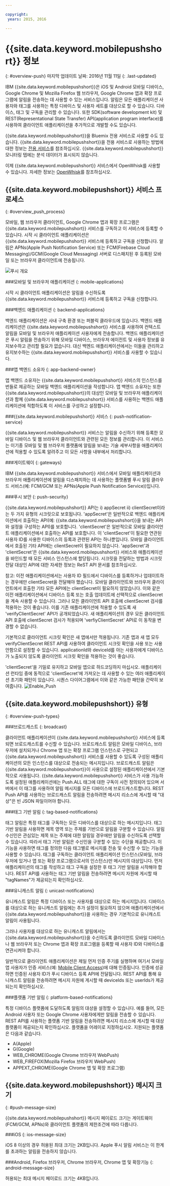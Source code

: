 ```yaml
---

copyright:
 years: 2015, 2016

---
```


# {{site.data.keyword.mobilepushshort}} 정보
{: #overview-push}
마지막 업데이트 날짜: 2016년 11월 11일
{: .last-updated}

IBM {{site.data.keyword.mobilepushshort}}은 iOS 및 Android 모바일 디바이스, Google Chrome 및 Mozilla Firefox 웹 브라우저, Google Chrome 앱과 확장 프로그램에 알림을 전송하는 데 사용할 수 있는 서비스입니다. 알림은 모든 애플리케이션 사용자와 태그를 사용하는 특정 디바이스 및 사용자 세트를 대상으로 할 수 있습니다. 디바이스, 태그 및 구독을 관리할 수 있습니다. 또한 SDK(software development kit) 및 REST(Representational State Transfer) API(application program interface)를 사용하여 클라이언트 애플리케이션을 추가적으로 개발할 수도 있습니다.  

{{site.data.keyword.mobilepushshort}}을 Bluemix 전용 서비스로 사용할 수도 있습니다. {{site.data.keyword.mobilepushshort}}을 전용 서비스로 사용하는 방법에 대한 정보는 [전용 서비스](/docs/dedicated/index.html)를 참조하십시오. {{site.data.keyword.mobilepushshort}} 모니터링 탭에는 분석 데이터가 표시되지 않습니다. 

이제 {{site.data.keyword.mobilepushshort}} 서비스에서 OpenWhisk를 사용할 수 있습니다. 자세한 정보는 [OpenWhisk](/docs/openwhisk/index.html)를 참조하십시오. 


## {{site.data.keyword.mobilepushshort}} 서비스 프로세스
{: #overview_push_process}

모바일, 웹 브라우저 클라이언트, Google Chrome 앱과 확장 프로그램은 {{site.data.keyword.mobilepushshort}} 서비스를 구독하고 이 서비스에 등록할 수 있습니다. 시작 시 클라이언트 애플리케이션은 {{site.data.keyword.mobilepushshort}} 서비스에 등록하고 구독을 신청합니다. 알림은 APNs(Apple Push Notification Service) 또는 FCM(Firebase Cloud Messaging)/GCM(Google Cloud Messaging) 서버로 디스패치된 후 등록된 모바일 또는 브라우저 클라이언트에 전송됩니다. 

![푸시 개요](images/overview.jpg)


###모바일 및 브라우저 애플리케이션
{: mobile-applications}

시작 시 클라이언트 애플리케이션은 알림을 수신하도록 {{site.data.keyword.mobilepushshort}} 서비스에 등록하고 구독을 신청합니다. 

###백엔드 애플리케이션
{: backend-applications}

백엔드 애플리케이션은 사내 구축 환경 또는 퍼블릭 클라우드에 있습니다. 백엔드 애플리케이션은 {{site.data.keyword.mobilepushshort}} 서비스를 사용하여 컨텍스트 알림을 모바일 및 브라우저 애플리케이션 사용자에게 전송합니다. 백엔드 애플리케이션은 푸시 알림을 전송하기 위해 모바일 디바이스, 브라우저 에이전트 및 사용자 정보를 유지보수하고 관리할 필요가 없습니다. 대신 백엔드 애플리케이션에서는 이들을 관리하고 유지보수하는 {{site.data.keyword.mobilepushshort}} 서비스를 사용할 수 있습니다.

###앱 백엔드 소유자
{: app-backend-owner}

앱 백엔드 소유자는 {{site.data.keyword.mobilepushshort}} 서비스의 인스턴스를 번들로 제공하는 모바일 백엔드 애플리케이션을 작성합니다. 앱 백엔드 소유자는 또한 {{site.data.keyword.mobilepushshort}}의 대상인 모바일 및 브라우저 애플리케이션과 함께 {{site.data.keyword.mobilepushshort}} 서비스를 사용하는 백엔드 애플리케이션에 적합하도록 이 서비스를 구성하고 설정합니다.

###{{site.data.keyword.mobilepushshort}} 서비스
{: push-notification-service}

{{site.data.keyword.mobilepushshort}} 서비스는 알림을 수신하기 위해 등록한 모바일 디바이스 및 웹 브라우저 클라이언트와 관련된 모든 정보를 관리합니다. 이 서비스는 이기종 모바일 및 웹 브라우저 플랫폼에 알림을 보내는 기술 세부사항을 애플리케이션에 적용할 수 있도록 알려주고 이 모든 사항을 내부에서 처리합니다. 

###게이트웨이
{: gateways}

IBM {{site.data.keyword.mobilepushshort}} 서비스에서 모바일 애플리케이션과 브라우저 애플리케이션에 알림을 디스패치하는 데 사용하는 플랫폼별 푸시 알림 클라우드 서비스(예: FCM/GCM 또는 APNs(Apple Push Notification Service))입니다. 

###푸시 보안
{: push-security}

{{site.data.keyword.mobilepushshort}} API는 i) appSecret ii) clientSecret이라는 두 가지 유형의 시크릿으로 보호됩니다. 'appSecret'은 일반적으로 백엔드 애플리케이션에서 호출하는 API(예: {{site.data.keyword.mobilepushshort}}을 보내는 API와 설정을 구성하는 API)를 보호합니다. 'clientSecret'은 일반적으로 모바일 클라이언트 애플리케이션에서 호출하는 API를 보호합니다. 이 'clientSecret'이 필요한 연관된 사용자 ID를 사용한 디바이스의 등록과 관련된 API는 하나뿐입니다. 모바일 클라이언트에서 호출된 기타 API에는 clientSecret이 필요하지 않습니다. 'appSecret'과 'clientSecret'은 {{site.data.keyword.mobilepushshort}} 서비스와 애플리케이션을 바인드할 때 모든 서비스 인스턴스에 할당됩니다. 시크릿을 전달하는 방법과 시크릿 전달 대상인 API에 대한 자세한 정보는 ReST API 문서를 참조하십시오. 

참고: 이전 애플리케이션에서는 사용자 ID 필드에서 디바이스를 등록하거나 업데이트하는 경우에만 clientSecret을 전달해야 했습니다. 모바일 클라이언트와 브라우저 클라이언트에서 호출한 기타 모든 API에는 clientSecret이 필요하지 않았습니다. 이와 같은 이전 애플리케이션에서 디바이스 등록 또는 호출 업데이트에 선택적으로 clientSecret을 계속 사용할 수 있습니다. 그러나 모든 클라이언트 API 호출에 clientSecret 검사를 적용하는 것이 좋습니다. 이를 기존 애플리케이션에 적용할 수 있도록 새 'verifyClientSecret' API가 공개되었습니다. 새 애플리케이션의 경우 모든 클라이언트 API 호출에 clientSecret 검사가 적용되며 'verfiyClientSecret' API로 이 동작을 변경할 수 없습니다. 

기본적으로 클라이언트 시크릿 확인은 새 앱에서만 적용됩니다. 기존 앱과 새 앱 모두 verifyClientSecret REST API를 사용하여 클라이언트 시크릿 확인을 사용 또는 사용 안함으로 설정할 수 있습니다. applicationId와 deviceId를 아는 사용자에게 디바이스가 노출되지 않도록 클라이언트 시크릿 확인을 적용하는 것이 좋습니다. 

'clientSecret'을 기밀로 유지하고 모바일 앱으로 하드코딩하지 마십시오. 애플리케이션 런타임 중에 동적으로 'clientSecret'에 가져오는 데 사용할 수 있는 여러 애플리케이션 초기화 패턴이 있습니다. 시퀀스 다이어그램에서 이와 같은 가능한 패턴을 간략히 보여줍니다.
![Enable_Push](images/init_client_secret.jpg) 

## {{site.data.keyword.mobilepushshort}} 유형
{: #overview-push-types}

###브로드캐스트
{: broadcast}

클라이언트 애플리케이션이 {{site.data.keyword.mobilepushshort}} 서비스에 등록되면 브로드캐스트를 수신할 수 있습니다. 브로드캐스트 알림은 모바일 디바이스, 브라우저에 설치되거나 Chrome 앱 또는 확장 프로그램 인스턴스로 구현되고 {{site.data.keyword.mobilepushshort}} 서비스를 사용할 수 있도록 구성된 애플리케이션의 모든 인스턴스를 대상으로 전송되는 메시지입니다. 브로드캐스트 알림은 {{site.data.keyword.mobilepushshort}}이 사용으로 설정된 애플리케이션에서 기본적으로 사용됩니다. {{site.data.keyword.mobilepushshort}} 서비스가 사용 가능하도록 설정된 애플리케이션에는 Push.ALL 태그에 대한 구독이 사전 정의되어 있으며 서버에서 이 태그를 사용하여 알림 메시지를 모든 디바이스에 브로드캐스트합니다. REST Push API를 사용하는 브로드캐스트 알림을 전송하려면 메시지 리소스에 게시할 때 "대상"은 빈 JSON 파일이어야 합니다. 

###태그 기반 알림
{: tag-based-notifications}

태그 알림은 특정 태그를 구독하는 모든 디바이스를 대상으로 하는 메시지입니다. 태그 기반 알림을 사용하면 제목 영역 또는 주제를 기반으로 알림을 구분할 수 있습니다. 알림 수신인은 관심있는 제목 또는 주제에 대한 알림일 경우에만 알림을 수신하도록 선택할 수 있습니다. 따라서 태그 기반 알림은 수신인을 구분할 수 있는 수단을 제공합니다. 이 기능을 사용하면 태그를 정의한 다음 태그별로 메시지를 전송 및 수신할 수 있는 기능을 사용할 수 있습니다. 태그를 구독하는 클라이언트 애플리케이션 인스턴스(모바일, 브라우저에 있거나 앱 또는 확장 프로그램으로서의 인스턴스)만 메시지의 대상입니다. 먼저 애플리케이션의 태그를 작성하고 태그 구독을 설정한 후 태그 기반 알림을 시작해야 합니다. REST API를 사용하는 태그 기반 알림을 전송하려면 메시지 자원에 게시할 때 "tagNames"가 제공되는지 확인하십시오. 

###유니캐스트 알림
{: unicast-notifications}

유니캐스트 알림은 특정 디바이스 또는 사용자를 대상으로 하는 메시지입니다. 디바이스를 대상으로 하는 유니캐스트 알림에는 추가 설정이 필요하지 않으며 애플리케이션에서 {{site.data.keyword.mobilepushshort}}을 사용하는 경우 기본적으로 유니캐스트 알림이 사용됩니다. 

그러나 사용자를 대상으로 하는 유니캐스트 알림에서는 {{site.data.keyword.mobilepushshort}}을 수신하도록 클라이언트 모바일 디바이스나 웹 브라우저 또는 Chrome 앱과 확장 프로그램을 등록할 때 사용자 ID와 디바이스를 연관시켜야 합니다.    

일반적으로 클라이언트 애플리케이션은 제일 먼저 인증 주기를 실행하며 여기서 모바일 앱 사용자가 인증 서비스(예: [Mobile Client Access](docs/services/mobileaccess/index.html))에 대해 인증됩니다. 인증에 성공하면 인증된 사용자 ID가 푸시 디바이스 등록 API에 전달됩니다.
REST API를 통해 유니캐스트 알림을 전송하려면 메시지 자원에 게시할 때 deviceIds 또는 userIds가 제공되는지 확인하십시오. 

###플랫폼 기반 알림
{: platform-based-notifications}

특정 디바이스 플랫폼에 도달하도록 알림의 대상을 설정할 수 있습니다. 예를 들어, 모든 Android 사용자 또는 Google Chrome 사용자에게만 알림을 전송할 수 있습니다. REST API를 사용하는 플랫폼 기반 알림을 전송하려면 메시지 리소스에 게시할 때 대상 플랫폼이 제공되는지 확인하십시오. 플랫폼을 어레이로 지정하십시오. 지원되는 플랫폼은 다음과 같습니다. 
* A(Apple)
* G(Google)
* WEB_CHROME(Google Chrome 브라우저 WebPush)
* WEB_FIREFOX(Mozilla Firefox 브라우저 WebPush)
* APPEXT_CHROME(Google Chrome 앱 및 확장 프로그램)

## {{site.data.keyword.mobilepushshort}} 메시지 크기
{: #push-message-size}

{{site.data.keyword.mobilepushshort}} 메시지 페이로드 크기는 게이트웨이(FCM/GCM, APNs)와 클라이언트 플랫폼의 제한조건에 따라 다릅니다.  

###iOS
{: ios-message-size}

iOS 8 이상의 경우 허용된 최대 크기는 2KB입니다. Apple 푸시 알림 서비스는 이 한계를 초과하는 알림을 전송하지 않습니다. 

###Android, Firefox 브라우저, Chrome 브라우저, Chrome 앱 및 확장기능
{: android-message-size}

허용되는 최대 메시지 페이로드 크기는 4KB입니다.  
